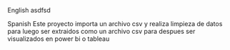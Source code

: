 
English
asdfsd

Spanish
Este proyecto importa un archivo csv y realiza limpieza de datos para luego ser extraidos como un archivo csv para despues ser visualizados en power bi o tableau